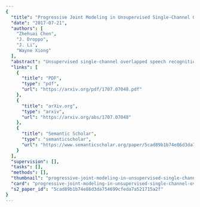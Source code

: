```yaml
---
{
  "title": "Progressive Joint Modeling in Unsupervised Single-Channel Overlapped Speech Recognition",
  "date": "2017-07-21",
  "authors": [
    "Zhehuai Chen",
    "J. Droppo",
    "J. Li",
    "Wayne Xiong"
  ],
  "abstract": "Unsupervised single-channel overlapped speech recognition is one of the hardest problems in automatic speech recognition (ASR). Permutation invariant training (PIT) is a state of the art model-based approach, which applies a single neural network to solve this single-input, multiple-output modeling problem. We propose to advance the current state of the art by imposing a modular structure on the neural network, applying a progressive pretraining regimen, and improving the objective function with transfer learning and a discriminative training criterion. The modular structure splits the problem into three subtasks: frame-wise interpreting, utterance-level speaker tracing, and speech recognition. The pretraining regimen uses these modules to solve progressively harder tasks. Transfer learning leverages parallel clean speech to improve the training targets for the network. Our discriminative training formulation is a modification of standard formulations that also penalizes competing outputs of the system. Experiments are conducted on the artificial overlapped switchboard and hub5e-swb dataset. The proposed framework achieves over 30% relative improvement of word error rate over both a strong jointly trained system, PIT for ASR, and a separately optimized system, PIT for speech separation with clean speech ASR model. The improvement comes from better model generalization, training efficiency, and the sequence level linguistic knowledge integration.",
  "links": [
    {
      "title": "PDF",
      "type": "pdf",
      "url": "https://arxiv.org/pdf/1707.07048.pdf"
    },
    {
      "title": "arXiv.org",
      "type": "arxiv",
      "url": "https://arxiv.org/abs/1707.07048"
    },
    {
      "title": "Semantic Scholar",
      "type": "semanticscholar",
      "url": "https://www.semanticscholar.org/paper/5cad89b1b74e86d3da754699cfeda7a521715a2f"
    }
  ],
  "supervision": [],
  "tasks": [],
  "methods": [],
  "thumbnail": "progressive-joint-modeling-in-unsupervised-single-channel-overlapped-speech-recognition-thumb.jpg",
  "card": "progressive-joint-modeling-in-unsupervised-single-channel-overlapped-speech-recognition-card.jpg",
  "s2_paper_id": "5cad89b1b74e86d3da754699cfeda7a521715a2f"
}
---
```


